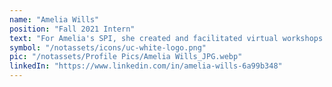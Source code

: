 ```yaml
---
name: "Amelia Wills"
position: "Fall 2021 Intern"
text: "For Amelia's SPI, she created and facilitated virtual workshops organized by Resilient Communities as well as those made by other interns. She also wrote articles about the workshops she facilitated and her experiences with them."
symbol: "/notassets/icons/uc-white-logo.png"
pic: "/notassets/Profile Pics/Amelia Wills_JPG.webp"
linkedIn: "https://www.linkedin.com/in/amelia-wills-6a99b348"
---
```

